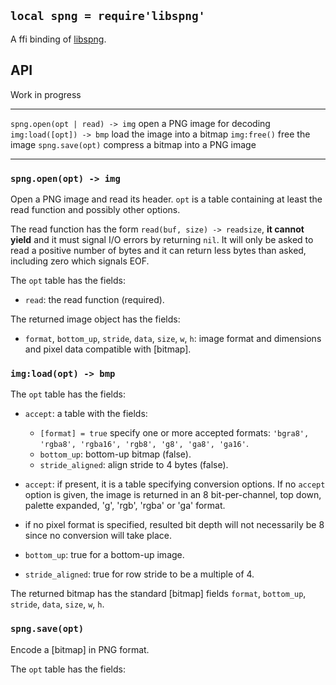 
## `local spng = require'libspng'`

A ffi binding of [libspng](https://libspng.org/).

## API

<warn>Work in progress</warn>

------------------------------------ -----------------------------------------
`spng.open(opt | read) -> img`       open a PNG image for decoding
`img:load([opt]) -> bmp`             load the image into a bitmap
`img:free()`                         free the image
`spng.save(opt)`                     compress a bitmap into a PNG image
------------------------------------ -----------------------------------------

### `spng.open(opt) -> img`

Open a PNG image and read its header. `opt` is a table containing at least
the read function and possibly other options.

The read function has the form `read(buf, size) -> readsize`, **it cannot yield**
and it must signal I/O errors by returning `nil`. It will only be asked
to read a positive number of bytes and it can return less bytes than asked,
including zero which signals EOF.

The `opt` table has the fields:

  * `read`: the read function (required).

The returned image object has the fields:

* `format`, `bottom_up`, `stride`, `data`, `size`, `w`, `h`: image format
  and dimensions and pixel data compatible with [bitmap].

### `img:load(opt) -> bmp`

The `opt` table has the fields:

* `accept`: a table with the fields:
  * `[format] = true` specify one or more accepted formats:
  `'bgra8', 'rgba8', 'rgba16', 'rgb8', 'g8', 'ga8', 'ga16'`.
  * `bottom_up`: bottom-up bitmap (false).
  * `stride_aligned`: align stride to 4 bytes (false).

* `accept`: if present, it is a table specifying conversion options.
If no `accept` option is given, the image is returned in an 8 bit-per-channel,
top down, palette expanded, 'g', 'rgb', 'rgba' or 'ga' format.
* if no pixel format is specified, resulted bit depth will not necessarily
be 8 since no conversion will take place.
* `bottom_up`: true for a bottom-up image.
* `stride_aligned`: true for row stride to be a multiple of 4.

The returned bitmap has the standard [bitmap] fields `format`, `bottom_up`,
`stride`, `data`, `size`, `w`, `h`.

### `spng.save(opt)`

Encode a [bitmap] in PNG format.

The `opt` table has the fields:
